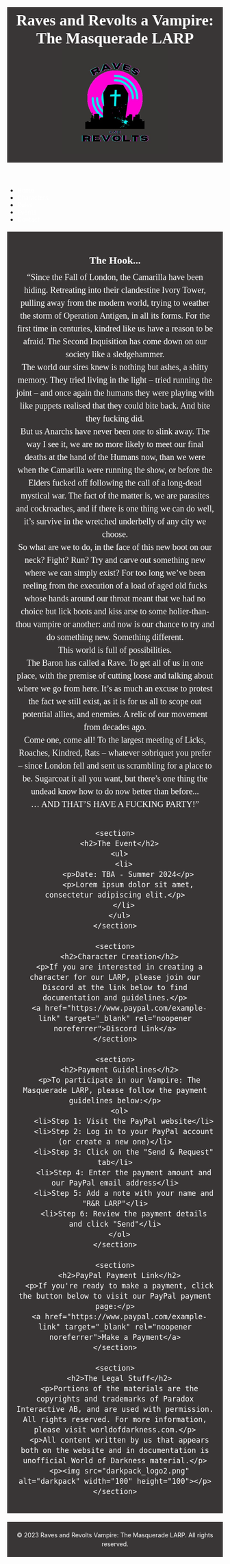 
<html lang="en">
<head>
  <meta charset="UTF-8">
  <meta name="viewport" content="width=device-width, initial-scale=1.0">
  <title>Vampire: The Masquerade LARP</title>
  <link rel="stylesheet" href="styles.css">
 
  <style>
    
    body {
     background-image: url("Background");
      background-size: cover
      
      color: #fff;
    }
    
    header {
      color: #fff;
      font-family: Times, serif;
      background-color: #393636;
      padding: 10px;
      text-align: center;
    }
    
    h1 {
      margin: 0;
      font-size: 36px;
    }
    
    main {
      font-family: Times, serif;
      background-color: #393636;
      max-width: 1600px;
      margin: 20px auto;
      padding: 20px;
      text-align: center;
      font-size: 20px;
      color: #fff;
    }
    
    section {
      margin-bottom: 40px;
    }
    
    h2 {
      font-size: 24px;
      margin-bottom: 10px;
    }
    
    p {
      margin: 0;
      line-height: 1.5;
    }
    
    a {
      color: #fff;
      text-decoration: none;
    }
    
    a:hover {
      text-decoration: underline;
    }
    
    footer {
      background-color: #393636;
      padding: 20px;
      text-align: center;
    }
    
    footer p {
     color: #fff;
      margin: 0;
      font-size: 14px;
    }
  </style>
</head>
<body>
  <header>
    <h1>Raves and Revolts a Vampire: The Masquerade LARP <img src="Symbol_13.jpg" alt="Symbol_RR" width="250" height="250"></h1>
  </header>
   <nav>
      <ul>
        <li><a href="#">Home</a></li>
        <li><a href="#">Characters</a></li>
        <li><a href="#">Rules</a></li>
        <li><a href="#">Events</a></li>
        <li><a href="#">Contact</a></li>
      </ul>
    </nav>
  <main>
    <section>
      <h2>The Hook...</h2>
      <p>
“Since the Fall of London, the Camarilla have been hiding. Retreating into their clandestine Ivory Tower, pulling away from the modern world, trying to weather the storm of Operation Antigen, in all its forms. For the first time in centuries, kindred like us have a reason to be afraid. The Second Inquisition has come down on our society like a sledgehammer. </p> 
 
<p>The world our sires knew is nothing but ashes, a shitty memory. They tried living in the light – tried running the joint – and once again the humans they were playing with like puppets realised that they could bite back. And bite they fucking did. </p>

<p>But us Anarchs have never been one to slink away. The way I see it, we are no more likely to meet our final deaths at the hand of the Humans now, than we were when the Camarilla were running the show, or before the Elders fucked off following the call of a long-dead mystical war. The fact of the matter is, we are parasites and cockroaches, and if there is one thing we can do well, it’s survive in the wretched underbelly of any city we choose.</p>  
<p> 
So what are we to do, in the face of this new boot on our neck? Fight? Run? Try and carve out something new where we can simply exist? For too long we’ve been reeling from the execution of a load of aged old fucks whose hands around our throat meant that we had no choice but lick boots and kiss arse to some holier-than-thou vampire or another: and now is our chance to try and do something new. Something different. </p>

<p>This world is full of possibilities.</p>
 
<p>The Baron has called a Rave. To get all of us in one place, with the premise of cutting loose and talking about where we go from here. It’s as much an excuse to protest the fact we still exist, as it is for us all to scope out potential allies, and enemies. A relic of our movement from decades ago. </p>


<p> Come one, come all! To the largest meeting of Licks, Roaches, Kindred, Rats – whatever sobriquet you prefer – since London fell and sent us scrambling for a place to be. Sugarcoat it all you want, but there’s one thing the undead know how to do now better than before... </p>
 
<p> … AND THAT’S HAVE A FUCKING PARTY!”
</p>
    </section>
    
    <section>
      <h2>The Event</h2>
      <ul>
        <li>
          <p>Date: TBA - Summer 2024</p>
          <p>Lorem ipsum dolor sit amet, consectetur adipiscing elit.</p>
        </li>
      </ul>
    </section>
    
    <section>
      <h2>Character Creation</h2>
      <p>If you are interested in creating a character for our LARP, please join our Discord at the link below to find documentation and guidelines.</p>
      <a href="https://www.paypal.com/example-link" target="_blank" rel="noopener noreferrer">Discord Link</a>
    </section>
    
    <section>
      <h2>Payment Guidelines</h2>
      <p>To participate in our Vampire: The Masquerade LARP, please follow the payment guidelines below:</p>
      <ol>
        <li>Step 1: Visit the PayPal website</li>
        <li>Step 2: Log in to your PayPal account (or create a new one)</li>
        <li>Step 3: Click on the "Send & Request" tab</li>
        <li>Step 4: Enter the payment amount and our PayPal email address</li>
        <li>Step 5: Add a note with your name and "R&R LARP"</li>
        <li>Step 6: Review the payment details and click "Send"</li>
      </ol>
    </section>
    
    <section>
      <h2>PayPal Payment Link</h2>
      <p>If you're ready to make a payment, click the button below to visit our PayPal payment page:</p>
      <a href="https://www.paypal.com/example-link" target="_blank" rel="noopener noreferrer">Make a Payment</a>
    </section>
    
    <section>
      <h2>The Legal Stuff</h2>
      <p>Portions of the materials are the copyrights and trademarks of Paradox Interactive AB, and are used with permission. All rights reserved. For more information, please visit worldofdarkness.com.</p>
      <p>All content written by us that appears both on the website and in documentation is unofficial World of Darkness material.</p>
      <p><img src="darkpack_logo2.png" alt="darkpack" width="100" height="100"></p>
    </section>
  </main>
  
  <footer>
    <p>&copy; 2023 Raves and Revolts Vampire: The Masquerade LARP. All rights reserved.</p>
  </footer>
</body>
</html>

